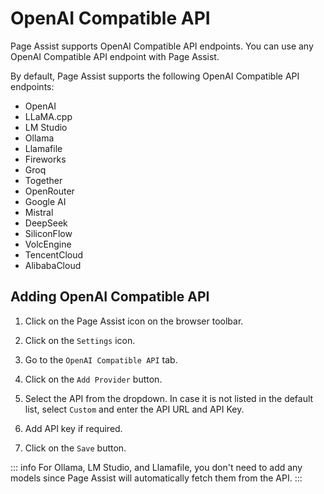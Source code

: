 # OpenAI Compatible API

Page Assist supports OpenAI Compatible API endpoints. You can use any OpenAI Compatible API endpoint with Page Assist.

By default, Page Assist supports the following OpenAI Compatible API endpoints:

- OpenAI
- LLaMA.cpp
- LM Studio
- Ollama
- Llamafile
- Fireworks
- Groq
- Together
- OpenRouter
- Google AI
- Mistral
- DeepSeek
- SiliconFlow
- VolcEngine
- TencentCloud
- AlibabaCloud


## Adding OpenAI Compatible API


1. Click on the Page Assist icon on the browser toolbar.

2. Click on the `Settings` icon.

3. Go to the `OpenAI Compatible API` tab.

4. Click on the `Add Provider` button.

5. Select the API from the dropdown. In case it is not listed in the default list, select `Custom` and enter the API URL and API Key.

6. Add API key if required.

7. Click on the `Save` button.


::: info
For Ollama, LM Studio, and Llamafile, you don't need to add any models since Page Assist will automatically fetch them from the API.
:::